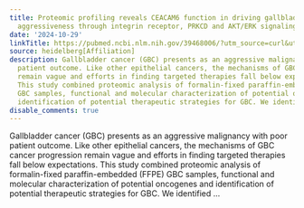 ```yaml
---
title: Proteomic profiling reveals CEACAM6 function in driving gallbladder cancer
  aggressiveness through integrin receptor, PRKCD and AKT/ERK signaling
date: '2024-10-29'
linkTitle: https://pubmed.ncbi.nlm.nih.gov/39468006/?utm_source=curl&utm_medium=rss&utm_campaign=pubmed-2&utm_content=1FakS-2QOkCT8HsMOQP1bCRQ4YzyumYOmxmF0moLsQ3dFB1E9V&fc=20220326224207&ff=20241029183704&v=2.18.0.post9+e462414
source: heidelberg[Affiliation]
description: Gallbladder cancer (GBC) presents as an aggressive malignancy with poor
  patient outcome. Like other epithelial cancers, the mechanisms of GBC cancer progression
  remain vague and efforts in finding targeted therapies fall below expectations.
  This study combined proteomic analysis of formalin-fixed paraffin-embedded (FFPE)
  GBC samples, functional and molecular characterization of potential oncogenes and
  identification of potential therapeutic strategies for GBC. We identified ...
disable_comments: true
---
```

Gallbladder cancer (GBC) presents as an aggressive malignancy with poor patient outcome. Like other epithelial cancers, the mechanisms of GBC cancer progression remain vague and efforts in finding targeted therapies fall below expectations. This study combined proteomic analysis of formalin-fixed paraffin-embedded (FFPE) GBC samples, functional and molecular characterization of potential oncogenes and identification of potential therapeutic strategies for GBC. We identified ...